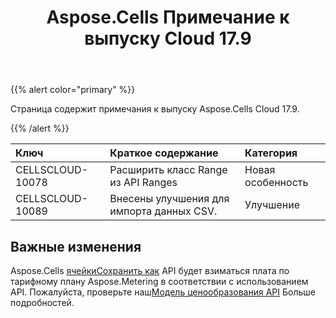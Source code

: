 ﻿---
title: Aspose.Cells Примечание к выпуску Cloud 17.9
second_title: Aspose.Cells Cloud Documen
type: docs
url: /ru/aspose-cells-cloud-17-9-release-notes/
aliases: [ /aspose-cells-for-cloud-17-9-release-notes/]
description: Aspose.Cells Облако поддерживает Excel для создания, преобразования, слияния, разделения, защиты, операций с внутренними объектами и т. д.
weight: 30
---
{{% alert color="primary" %}} 

Страница содержит примечания к выпуску Aspose.Cells Cloud 17.9.

{{% /alert %}} 

|**Ключ**|**Краткое содержание**|**Категория**|
|:- |:- |:- |
|CELLSCLOUD-10078|Расширить класс Range из API Ranges|Новая особенность|
|CELLSCLOUD-10089|Внесены улучшения для импорта данных CSV.|Улучшение|
## **Важные изменения**
Aspose.Cells [ячейкиСохранить как](https://apireference.aspose.cloud/cells/#!/CellsSaveAs/CellsSaveAs_PostDocumentSaveAs) API будет взиматься плата по тарифному плану Aspose.Metering в соответствии с использованием API. Пожалуйста, проверьте наш[Модель ценообразования API](https://purchase.aspose.cloud/pricing) Больше подробностей.


